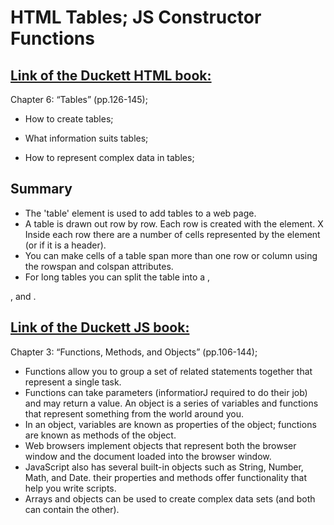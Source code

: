 
# HTML Tables; JS Constructor Functions
## [Link of the Duckett HTML book:](https://wtf.tw/ref/duckett.pdf)

Chapter 6: “Tables” (pp.126-145);

- How to create tables;

- What information suits tables;

- How to represent complex data in tables; 

## Summary
- The 'table' element is used to add tables to a web
page.
- A table is drawn out row by row. Each row is created
with the <tr> element.
X Inside each row there are a number of cells
represented by the <td> element (or <th> if it is a
header).
- You can make cells of a table span more than one row
or column using the rowspan and colspan attributes.
- For long tables you can split the table into a <thead>,
<tbody>, and <tfoot>.

## [Link of the Duckett JS book:](https://alqudscollege-my.sharepoint.com/:B:/g/personal/advtech_ltuc_com/Ecix8R_amQVPhRpnPyJaSmoBleNloBxgtjgnbXS7T9MgoA?e=PPfTVl )

Chapter 3: “Functions, Methods, and Objects” (pp.106-144); 

- Functions allow you to group a set of related statements together that represent a single task.
- Functions can take parameters (informatiorJ required to do their job) and may return a value. An object is a series of variables and functions that represent something from the world around you. 
- In an object, variables are known as properties of the object; functions are known as methods of the object.
-  Web browsers implement objects that represent both the browser window and the document loaded into the browser window.
 - JavaScript also has several built-in objects such as String, Number, Math, and Date. their properties and methods offer functionality that help you write scripts. 
 - Arrays and objects can be used to create complex data sets (and both can contain the other). 